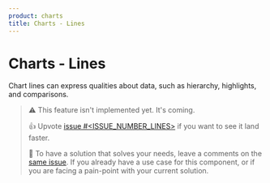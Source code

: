 ```yaml
---
product: charts
title: Charts - Lines
---
```


# Charts - Lines

<p class="description">Chart lines can express qualities about data, such as hierarchy, highlights, and comparisons.</p>

> ⚠️ This feature isn't implemented yet. It's coming.
>
> 👍 Upvote [issue #<ISSUE_NUMBER_LINES>](https://github.com/mui/mui-x/issues/<ISSUE_NUMBER_LINES>) if you want to see it land faster.
>
> 💬 To have a solution that solves your needs, leave a comments on the [same issue](https://github.com/mui/mui-x/issues/<ISSUE_NUMBER_LINES>).
> If you already have a use case for this component, or if you are facing a pain-point with your current solution.
